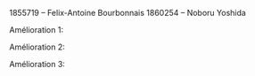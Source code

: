 1855719 – Felix-Antoine Bourbonnais
1860254 – Noboru Yoshida

Amélioration 1:

Amélioration 2:

Amélioration 3: